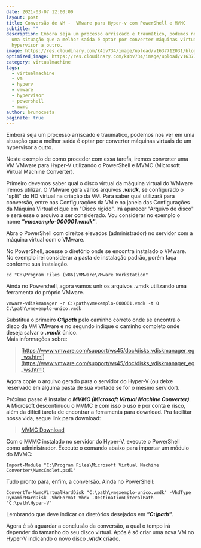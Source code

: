 ```yaml
---
date: 2021-03-07 12:00:00
layout: post
title: Conversão de VM -  VMware para Hyper-v com PowerShell e MVMC
subtitle: ""
description: Embora seja um processo arriscado e traumático, podemos nos ver em
  uma situação que a melhor saída é optar por converter máquinas virtuais de um
  hypervisor a outro.
image: https://res.cloudinary.com/k4bv734/image/upload/v1637712031/blog/vmware-hyperv_lmmzeg.jpg
optimized_image: https://res.cloudinary.com/k4bv734/image/upload/v1637712031/blog/vmware-hyperv-optimized_cabw1p.jpg
category: virtualmachine
tags:
  - virtualmachine
  - vm
  - hyperv
  - vmware
  - hypervisor
  - powershell
  - mvmc
author: brunocosta
paginate: true
---
```

Embora seja um processo arriscado e traumático, podemos nos ver em uma situação que a melhor saída é optar por converter máquinas virtuais de um hypervisor a outro.  

Neste exemplo de como proceder com essa tarefa, iremos converter uma VM VMware para Hyper-V utilizando o PowerShell e MVMC (Microsoft Virtual Machine Converter).

Primeiro devemos saber qual o disco virtual da máquina virtual do WMware iremos utilizar. O VMware gera vários arquivos ***.vmdk***, se configurado o "split" do HD virtual na criação da VM. Para saber qual utilizará para conversão, entre nas Configurações da VM e na janela das Configurações da Máquina Virtual clique em "Disco rígido". Irá aparecer "Arquivo de disco" e será esse o arquivo a ser considerado. Vou considerar no exemplo o nome ***"vmexemplo-000001.vmdk"***.  

Abra o PowerShell com direitos elevados (administrador) no servidor com a máquina virtual com o VMware.  

No PowerShell, acesse o diretório onde se encontra instalado o VMware. No exemplo irei considerar a pasta de instalação padrão, porém faça conforme sua instalação.  
```
cd "C:\Program Files (x86)\VMware\VMware Workstation"
```

Ainda no Powershell, agora vamos unir os arquivos .vmdk utilizando uma ferramenta do próprio VMware.  
```
vmware-vdiskmanager -r C:\path\vmexemplo-000001.vmdk -t 0 C:\path\vmexemplo-unico.vmdk
```

Substitua o primeiro ***C:\path*** pelo caminho correto onde se encontra o disco da VM VMware e no segundo indique o caminho completo onde deseja salvar o ***.vmdk*** único.  
Mais informações sobre:  
> [https://www.vmware.com/support/ws45/doc/disks_vdiskmanager_eg_ws.html](https://www.vmware.com/support/ws45/doc/disks_vdiskmanager_eg_ws.html)

Agora copie o arquivo gerado para o servidor do Hyper-V (ou deixe reservado em alguma pasta de sua vontade se for o mesmo servidor).  

Próximo passo é instalar o ***MVMC (Microsoft Virtual Machine Converter)***. A Microsoft descontinuou o MVMC e com isso o uso é por conta e risco, além da difícil tarefa de encontrar a ferramenta para download. Pra facilitar nossa vida, segue link para download: 
> [MVMC Download](http://download.microsoft.com/download/9/1/E/91E9F42C-3F1F-4AD9-92B7-8DD65DA3B0C2/mvmc_setup.msi)

Com o MVMC instalado no servidor do Hyper-V, execute o PowerShell como administrador. Execute o comando abaixo para importar um módulo do MVMC:  
```
Import-Module "C:\Program Files\Microsoft Virtual Machine Converter\MvmcCmdlet.psd1"
```

Tudo pronto para, enfim, a conversão. Ainda no PowerShell:  
```
ConvertTo-MvmcVirtualHardDisk "C:\path\vmexemplo-unico.vmdk" -VhdType DynamicHardDisk -VhdFormat Vhdx -DestinationLiteralPath "C:\path\Hyper-V"
```
Lembrando que deve indicar os diretórios desejados em ***"C:\path"***.

Agora é só aguardar a conclusão da conversão, a qual o tempo irá depender do tamanho do seu disco virtual. Após é só criar uma nova VM no Hyper-V indicando o novo disco ***.vhdx*** criado.